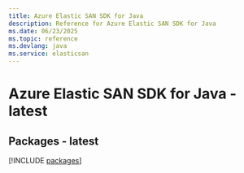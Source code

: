 ```yaml
---
title: Azure Elastic SAN SDK for Java
description: Reference for Azure Elastic SAN SDK for Java
ms.date: 06/23/2025
ms.topic: reference
ms.devlang: java
ms.service: elasticsan
---
```

# Azure Elastic SAN SDK for Java - latest
## Packages - latest
[!INCLUDE [packages](elastic-san-index.md)]